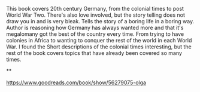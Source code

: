 This book covers 20th century Germany, from the colonial times to post World War Two. 
There's also love involved, but the story telling does not draw you in and is very bleak. Tells the story of a boring life in a boring way.
Author is reasoning how Germany has always wanted more and that it's megalomany got the best of the country every time. From trying to have colonies in Africa to wanting to conquer the rest of the world in each World War.
I found the Short descriptions of the colonial times interesting, but the rest of the book covers topics that have already been covered so many times.

**

https://www.goodreads.com/book/show/56279075-olga